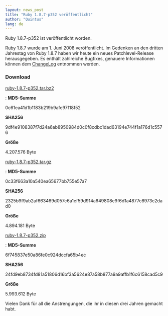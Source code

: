 ```yaml
---
layout: news_post
title: "Ruby 1.8.7-p352 veröffentlicht"
author: "Quintus"
lang: de
---
```


Ruby 1.8.7-p352 ist veröffentlicht worden.

Ruby 1.8.7 wurde am 1. Juni 2008 veröffentlicht. Im Gedenken an den
dritten Jahrestag von Ruby 1.8.7 haben wir heute ein neues
Patchlevel-Release herausgegeben. Es enthält zahlreiche Bugfixes,
genauere Informationen können dem [ChangeLog][1] entnommen werden.

### Download

[ruby-1.8.7-p352.tar.bz2][2]

: **MD5-Summe**

  0c61ea41d1b1183b219b9afe97f18f52

  **SHA256**

  9df4e9108387f7d24a6ab8950984d0c0f8cdbc1dad63194e744f1a176d1c5576

  **Größe**

  4\.207.576 Byte

[ruby-1.8.7-p352.tar.gz][3]

: **MD5-Summe**

  0c33f663a10a540ea65677bb755e57a7

  **SHA256**

  2325b9f9ab2af663469d057c6a1ef59d914a649808e9f6d1a4877c8973c2dad0

  **Größe**

  4\.894.181 Byte

[ruby-1.8.7-p352.zip][4]

: **MD5-Summe**

  6f745837e50a86fe0c924dccfa65b4ec

  **SHA256**

  24fd9eb8734fd81a51806d16bf3a5624e87a58b877a9a9affb1f6c6158cad5c9

  **Größe**

  5\.993.612 Byte

Vielen Dank für all die Anstrengungen, die ihr in diesen drei Jahren
gemacht habt.



[1]: https://svn.ruby-lang.org/repos/ruby/tags/v1_8_7_352/ChangeLog
[2]: https://cache.ruby-lang.org/pub/ruby/1.8/ruby-1.8.7-p352.tar.bz2
[3]: https://cache.ruby-lang.org/pub/ruby/1.8/ruby-1.8.7-p352.tar.gz
[4]: https://cache.ruby-lang.org/pub/ruby/1.8/ruby-1.8.7-p352.zip

